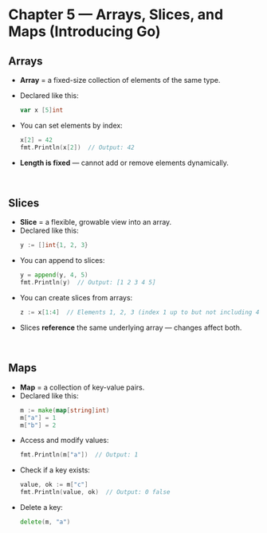 # Chapter 5 — Arrays, Slices, and Maps (Introducing Go)
## Arrays
- **Array** = a fixed-size collection of elements of the same type.
- Declared like this:

  ```go
  var x [5]int
  ```

- You can set elements by index:
  ```go
  x[2] = 42
  fmt.Println(x[2])  // Output: 42
  ```

- **Length is fixed** — cannot add or remove elements dynamically.

<Br>

## Slices
- **Slice** = a flexible, growable view into an array.
- Declared like this:
  ```go
  y := []int{1, 2, 3}
  ```
- You can append to slices:
  ```go
  y = append(y, 4, 5)
  fmt.Println(y)  // Output: [1 2 3 4 5]
  ```
- You can create slices from arrays:
  ```go
  z := x[1:4]  // Elements 1, 2, 3 (index 1 up to but not including 4)
  ```
- Slices **reference** the same underlying array — changes affect both.

<br>

## Maps
- **Map** = a collection of key-value pairs.
- Declared like this:
  ```go
  m := make(map[string]int)
  m["a"] = 1
  m["b"] = 2
  ```
- Access and modify values:
  ```go
  fmt.Println(m["a"])  // Output: 1
  ```
- Check if a key exists:
  ```go
  value, ok := m["c"]
  fmt.Println(value, ok)  // Output: 0 false
  ```
- Delete a key:
  ```go
  delete(m, "a")
  ```
